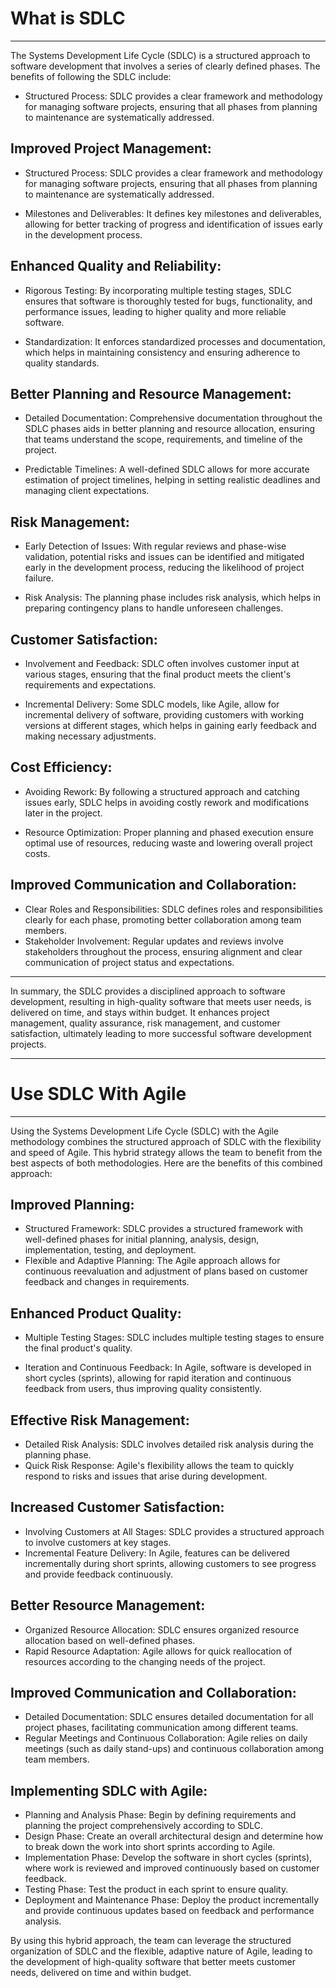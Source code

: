 # What is SDLC

---


The Systems Development Life Cycle (SDLC) is a structured approach to software development that involves a series of clearly defined phases. The benefits of following the SDLC include:


- Structured Process: SDLC provides a clear framework and methodology for managing software projects, ensuring that all phases from planning to maintenance are systematically addressed.

## Improved Project Management:

- Structured Process: SDLC provides a clear framework and methodology for managing software projects, ensuring that all phases from planning to maintenance are systematically addressed.

- Milestones and Deliverables: It defines key milestones and deliverables, allowing for better tracking of progress and identification of issues early in the development process.

## Enhanced Quality and Reliability:
- Rigorous Testing: By incorporating multiple testing stages, SDLC ensures that software is thoroughly tested for bugs, functionality, and performance issues, leading to higher quality and more reliable software.

- Standardization: It enforces standardized processes and documentation, which helps in maintaining consistency and ensuring adherence to quality standards.

## Better Planning and Resource Management:

- Detailed Documentation: Comprehensive documentation throughout the SDLC phases aids in better planning and resource allocation, ensuring that teams understand the scope, requirements, and timeline of the project.

- Predictable Timelines: A well-defined SDLC allows for more accurate estimation of project timelines, helping in setting realistic deadlines and managing client expectations.

## Risk Management:

- Early Detection of Issues: With regular reviews and phase-wise validation, potential risks and issues can be identified and mitigated early in the development process, reducing the likelihood of project failure.

- Risk Analysis: The planning phase includes risk analysis, which helps in preparing contingency plans to handle unforeseen challenges.

## Customer Satisfaction:

- Involvement and Feedback: SDLC often involves customer input at various stages, ensuring that the final product meets the client's requirements and expectations.

- Incremental Delivery: Some SDLC models, like Agile, allow for incremental delivery of software, providing customers with working versions at different stages, which helps in gaining early feedback and making necessary adjustments.

## Cost Efficiency:

- Avoiding Rework: By following a structured approach and catching issues early, SDLC helps in avoiding costly rework and modifications later in the project.

- Resource Optimization: Proper planning and phased execution ensure optimal use of resources, reducing waste and lowering overall project costs.

## Improved Communication and Collaboration:

- Clear Roles and Responsibilities: SDLC defines roles and responsibilities clearly for each phase, promoting better collaboration among team members.
- Stakeholder Involvement: Regular updates and reviews involve stakeholders throughout the process, ensuring alignment and clear communication of project status and expectations.

--- 
In summary, the SDLC provides a disciplined approach to software development, resulting in high-quality software that meets user needs, is delivered on time, and stays within budget. It enhances project management, quality assurance, risk management, and customer satisfaction, ultimately leading to more successful software development projects.

---

# Use SDLC With Agile

---


Using the Systems Development Life Cycle (SDLC) with the Agile methodology combines the structured approach of SDLC with the flexibility and speed of Agile. This hybrid strategy allows the team to benefit from the best aspects of both methodologies. Here are the benefits of this combined approach:

## Improved Planning:

- Structured Framework: SDLC provides a structured framework with well-defined phases for initial planning, analysis, design, implementation, testing, and deployment.
- Flexible and Adaptive Planning: The Agile approach allows for continuous reevaluation and adjustment of plans based on customer feedback and changes in requirements.

## Enhanced Product Quality:

- Multiple Testing Stages: SDLC includes multiple testing stages to ensure the final product's quality.

- Iteration and Continuous Feedback: In Agile, software is developed in short cycles (sprints), allowing for rapid iteration and continuous feedback from users, thus improving quality consistently.

## Effective Risk Management:

- Detailed Risk Analysis: SDLC involves detailed risk analysis during the planning phase.
- Quick Risk Response: Agile's flexibility allows the team to quickly respond to risks and issues that arise during development.

## Increased Customer Satisfaction:
- Involving Customers at All Stages: SDLC provides a structured approach to involve customers at key stages.
- Incremental Feature Delivery: In Agile, features can be delivered incrementally during short sprints, allowing customers to see progress and provide feedback continuously.

## Better Resource Management:
- Organized Resource Allocation: SDLC ensures organized resource allocation based on well-defined phases.
- Rapid Resource Adaptation: Agile allows for quick reallocation of resources according to the changing needs of the project.

## Improved Communication and Collaboration:
- Detailed Documentation: SDLC ensures detailed documentation for all project phases, facilitating communication among different teams.
- Regular Meetings and Continuous Collaboration: Agile relies on daily meetings (such as daily stand-ups) and continuous collaboration among team members.

## Implementing SDLC with Agile:

- Planning and Analysis Phase: Begin by defining requirements and planning the project comprehensively according to SDLC.
- Design Phase: Create an overall architectural design and determine how to break down the work into short sprints according to Agile.
- Implementation Phase: Develop the software in short cycles (sprints), where work is reviewed and improved continuously based on customer feedback.
- Testing Phase: Test the product in each sprint to ensure quality.
- Deployment and Maintenance Phase: Deploy the product incrementally and provide continuous updates based on feedback and performance analysis.

By using this hybrid approach, the team can leverage the structured organization of SDLC and the flexible, adaptive nature of Agile, leading to the development of high-quality software that better meets customer needs, delivered on time and within budget.